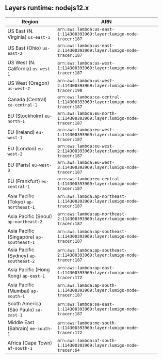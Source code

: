 Layers runtime: nodejs12.x
----
| Region | ARN |
| --- | --- |
|US East (N. Virginia)  `us-east-1`|`arn:aws:lambda:us-east-1:114300393969:layer:lumigo-node-tracer:187`|
|US East (Ohio)  `us-east-2`|`arn:aws:lambda:us-east-2:114300393969:layer:lumigo-node-tracer:187`|
|US West (N. California)  `us-west-1`|`arn:aws:lambda:us-west-1:114300393969:layer:lumigo-node-tracer:187`|
|US West (Oregon)  `us-west-2`|`arn:aws:lambda:us-west-2:114300393969:layer:lumigo-node-tracer:190`|
|Canada (Central)  `ca-central-1`|`arn:aws:lambda:ca-central-1:114300393969:layer:lumigo-node-tracer:187`|
|EU (Stockholm)  `eu-north-1`|`arn:aws:lambda:eu-north-1:114300393969:layer:lumigo-node-tracer:187`|
|EU (Ireland)  `eu-west-1`|`arn:aws:lambda:eu-west-1:114300393969:layer:lumigo-node-tracer:187`|
|EU (London)  `eu-west-2`|`arn:aws:lambda:eu-west-2:114300393969:layer:lumigo-node-tracer:187`|
|EU (Paris)  `eu-west-3`|`arn:aws:lambda:eu-west-3:114300393969:layer:lumigo-node-tracer:187`|
|EU (Frankfurt)  `eu-central-1`|`arn:aws:lambda:eu-central-1:114300393969:layer:lumigo-node-tracer:187`|
|Asia Pacific (Tokyo)  `ap-northeast-1`|`arn:aws:lambda:ap-northeast-1:114300393969:layer:lumigo-node-tracer:187`|
|Asia Pacific (Seoul)  `ap-northeast-2`|`arn:aws:lambda:ap-northeast-2:114300393969:layer:lumigo-node-tracer:187`|
|Asia Pacific (Singapore)  `ap-southeast-1`|`arn:aws:lambda:ap-southeast-1:114300393969:layer:lumigo-node-tracer:187`|
|Asia Pacific (Sydney)  `ap-southeast-2`|`arn:aws:lambda:ap-southeast-2:114300393969:layer:lumigo-node-tracer:187`|
|Asia Pacific (Hong Kong)  `ap-east-1`|`arn:aws:lambda:ap-east-1:114300393969:layer:lumigo-node-tracer:172`|
|Asia Pacific (Mumbai)  `ap-south-1`|`arn:aws:lambda:ap-south-1:114300393969:layer:lumigo-node-tracer:187`|
|South America (São Paulo)  `sa-east-1`|`arn:aws:lambda:sa-east-1:114300393969:layer:lumigo-node-tracer:187`|
|Middle East (Bahrain)  `me-south-1`|`arn:aws:lambda:me-south-1:114300393969:layer:lumigo-node-tracer:172`|
|Africa (Cape Town)  `af-south-1`|`arn:aws:lambda:af-south-1:114300393969:layer:lumigo-node-tracer:64`|
